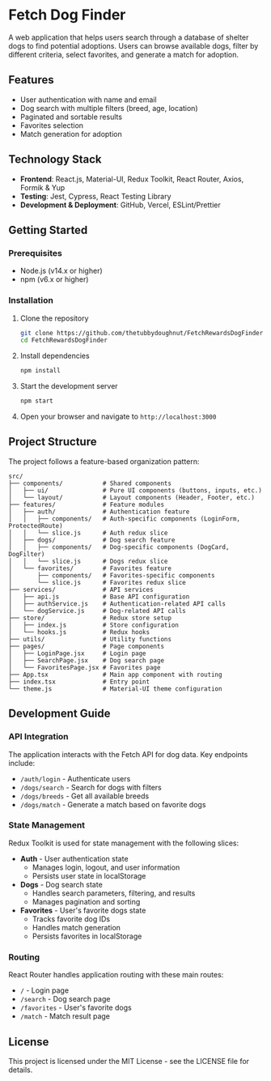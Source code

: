 # Fetch Dog Finder

A web application that helps users search through a database of shelter dogs to find potential adoptions. Users can browse available dogs, filter by different criteria, select favorites, and generate a match for adoption.

## Features

- User authentication with name and email
- Dog search with multiple filters (breed, age, location)
- Paginated and sortable results
- Favorites selection
- Match generation for adoption

## Technology Stack

- **Frontend**: React.js, Material-UI, Redux Toolkit, React Router, Axios, Formik & Yup
- **Testing**: Jest, Cypress, React Testing Library
- **Development & Deployment**: GitHub, Vercel, ESLint/Prettier

## Getting Started

### Prerequisites

- Node.js (v14.x or higher)
- npm (v6.x or higher)

### Installation

1. Clone the repository
   ```bash
   git clone https://github.com/thetubbydoughnut/FetchRewardsDogFinder.git
   cd FetchRewardsDogFinder
   ```

2. Install dependencies
   ```bash
   npm install
   ```

3. Start the development server
   ```bash
   npm start
   ```

4. Open your browser and navigate to `http://localhost:3000`

## Project Structure

The project follows a feature-based organization pattern:

```
src/
├── components/           # Shared components
│   ├── ui/               # Pure UI components (buttons, inputs, etc.)
│   └── layout/           # Layout components (Header, Footer, etc.)
├── features/             # Feature modules
│   ├── auth/             # Authentication feature
│   │   ├── components/   # Auth-specific components (LoginForm, ProtectedRoute)
│   │   └── slice.js      # Auth redux slice
│   ├── dogs/             # Dog search feature
│   │   ├── components/   # Dog-specific components (DogCard, DogFilter)
│   │   └── slice.js      # Dogs redux slice
│   └── favorites/        # Favorites feature
│       ├── components/   # Favorites-specific components
│       └── slice.js      # Favorites redux slice
├── services/             # API services
│   ├── api.js            # Base API configuration
│   ├── authService.js    # Authentication-related API calls
│   └── dogService.js     # Dog-related API calls
├── store/                # Redux store setup
│   ├── index.js          # Store configuration
│   └── hooks.js          # Redux hooks
├── utils/                # Utility functions
├── pages/                # Page components
│   ├── LoginPage.jsx     # Login page
│   ├── SearchPage.jsx    # Dog search page
│   └── FavoritesPage.jsx # Favorites page
├── App.tsx               # Main app component with routing
├── index.tsx             # Entry point
└── theme.js              # Material-UI theme configuration
```

## Development Guide

### API Integration

The application interacts with the Fetch API for dog data. Key endpoints include:
- `/auth/login` - Authenticate users
- `/dogs/search` - Search for dogs with filters
- `/dogs/breeds` - Get all available breeds
- `/dogs/match` - Generate a match based on favorite dogs

### State Management

Redux Toolkit is used for state management with the following slices:
- **Auth** - User authentication state
  - Manages login, logout, and user information
  - Persists user state in localStorage
- **Dogs** - Dog search state
  - Handles search parameters, filtering, and results
  - Manages pagination and sorting
- **Favorites** - User's favorite dogs state
  - Tracks favorite dog IDs
  - Handles match generation
  - Persists favorites in localStorage

### Routing

React Router handles application routing with these main routes:
- `/` - Login page
- `/search` - Dog search page
- `/favorites` - User's favorite dogs
- `/match` - Match result page

## License

This project is licensed under the MIT License - see the LICENSE file for details. 